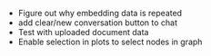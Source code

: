 * Figure out why embedding data is repeated
* add clear/new conversation button to chat
* Test with uploaded document data
* Enable selection in plots to select nodes in graph